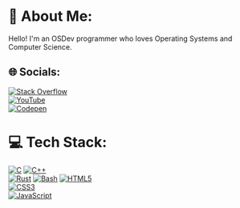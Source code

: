 # 💫 About Me:
Hello! I'm an OSDev programmer who loves Operating Systems and Computer Science.

## 🌐 Socials:
[![Stack Overflow](https://img.shields.io/badge/-Stackoverflow-FE7A16?logo=stack-overflow&logoColor=white)](https://stackoverflow.com/users/21967645)  
[![YouTube](https://img.shields.io/badge/YouTube-%23FF0000.svg?logo=YouTube&logoColor=white)](https://youtube.com/@UCfeoeTWbN81zQYa6-49YDeA)  
[![Codepen](https://img.shields.io/badge/Codepen-000000?style=for-the-badge&logo=codepen&logoColor=white)](https://codepen.io/RaphtikGHG)

# 💻 Tech Stack:
[![C](https://img.shields.io/badge/c-%2300599C.svg?style=for-the-badge&logo=c&logoColor=white)](https://en.wikipedia.org/wiki/C_(programming_language))  
[![C++](https://img.shields.io/badge/c++-%2300599C.svg?style=for-the-badge&logo=c%2B%2B&logoColor=white)](https://en.wikipedia.org/wiki/C%2B%2B)  
[![Rust](https://img.shields.io/badge/Rust-%23000000.svg?style=for-the-badge&logo=rust&logoColor=white)](https://en.wikipedia.org/wiki/Rust_(programming_language))  
[![Bash](https://img.shields.io/badge/bash-%23121011.svg?style=for-the-badge&logo=gnu-bash&logoColor=white)](https://en.wikipedia.org/wiki/Bash_(Unix_shell))  
[![HTML5](https://img.shields.io/badge/html5-%23E34F26.svg?style=for-the-badge&logo=html5&logoColor=white)](https://en.wikipedia.org/wiki/HTML5)  
[![CSS3](https://img.shields.io/badge/css3-%231572B6.svg?style=for-the-badge&logo=css3&logoColor=white)](https://en.wikipedia.org/wiki/CSS)  
[![JavaScript](https://img.shields.io/badge/javascript-%23323330.svg?style=for-the-badge&logo=javascript&logoColor=%23F7DF1E)](https://en.wikipedia.org/wiki/JavaScript)



